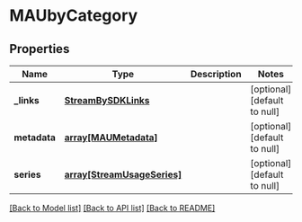 # MAUbyCategory

## Properties
Name | Type | Description | Notes
------------ | ------------- | ------------- | -------------
**_links** | [**StreamBySDKLinks**](StreamBySDKLinks.md) |  | [optional] [default to null]
**metadata** | [**array[MAUMetadata]**](MAUMetadata.md) |  | [optional] [default to null]
**series** | [**array[StreamUsageSeries]**](StreamUsageSeries.md) |  | [optional] [default to null]

[[Back to Model list]](../README.md#documentation-for-models) [[Back to API list]](../README.md#documentation-for-api-endpoints) [[Back to README]](../README.md)


